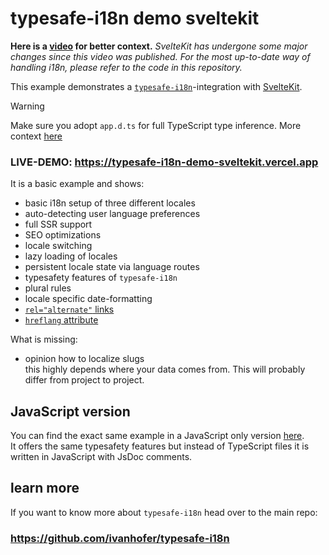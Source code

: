 # typesafe-i18n demo sveltekit

**Here is a [video](https://www.youtube.com/watch?v=C6O5pMMMTG0) for better context.** _SvelteKit has undergone some major changes since this video was published. For the most up-to-date way of handling i18n, please refer to the code in this repository._

This example demonstrates a [`typesafe-i18n`](https://github.com/ivanhofer/typesafe-i18n)-integration with [SvelteKit](https://kit.svelte.dev/).

> [!WARNING]
> Make sure you adopt `app.d.ts` for full TypeScript type inference. More context [here]([url](https://github.com/ivanhofer/typesafe-i18n/discussions/717#discussioncomment-6640503))

### LIVE-DEMO: https://typesafe-i18n-demo-sveltekit.vercel.app

It is a basic example and shows:

-  basic i18n setup of three different locales
-  auto-detecting user language preferences
-  full SSR support
-  SEO optimizations
-  locale switching
-  lazy loading of locales
-  persistent locale state via language routes
-  typesafety features of `typesafe-i18n`
-  plural rules
-  locale specific date-formatting
-  [`rel="alternate"` links](https://developer.mozilla.org/en-US/docs/Web/HTML/Attributes/rel#attr-alternate)
-  [`hreflang` attribute](https://developer.mozilla.org/de/docs/Web/HTML/Element/a#attr-hreflang)

What is missing:

-  opinion how to localize slugs\
   this highly depends where your data comes from. This will probably differ from project to project.

## JavaScript version

You can find the exact same example in a JavaScript only version [here](https://github.com/ivanhofer/typesafe-i18n-demo-sveltekit-jsdoc).\
It offers the same typesafety features but instead of TypeScript files it is written in JavaScript with JsDoc comments.

## learn more

If you want to know more about `typesafe-i18n` head over to the main repo:

### https://github.com/ivanhofer/typesafe-i18n
